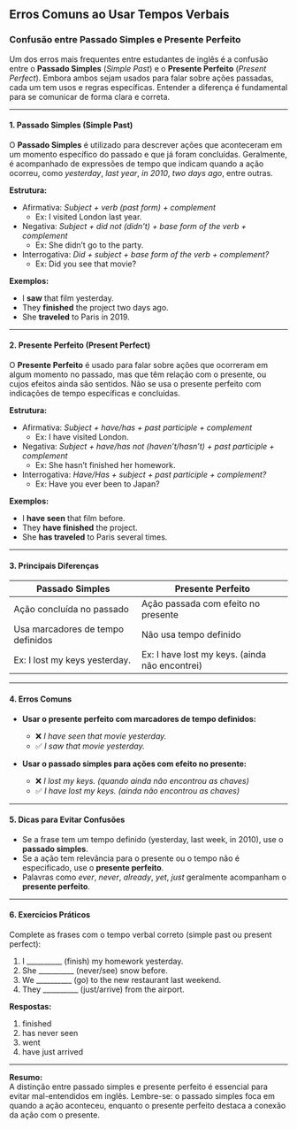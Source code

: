 
## Erros Comuns ao Usar Tempos Verbais

### Confusão entre Passado Simples e Presente Perfeito

Um dos erros mais frequentes entre estudantes de inglês é a confusão entre o **Passado Simples** (*Simple Past*) e o **Presente Perfeito** (*Present Perfect*). Embora ambos sejam usados para falar sobre ações passadas, cada um tem usos e regras específicas. Entender a diferença é fundamental para se comunicar de forma clara e correta.

---

#### 1. **Passado Simples (Simple Past)**

O **Passado Simples** é utilizado para descrever ações que aconteceram em um momento específico do passado e que já foram concluídas. Geralmente, é acompanhado de expressões de tempo que indicam quando a ação ocorreu, como *yesterday*, *last year*, *in 2010*, *two days ago*, entre outras.

**Estrutura:**
- Afirmativa: *Subject + verb (past form) + complement*
  - Ex: I visited London last year.
- Negativa: *Subject + did not (didn't) + base form of the verb + complement*
  - Ex: She didn’t go to the party.
- Interrogativa: *Did + subject + base form of the verb + complement?*
  - Ex: Did you see that movie?

**Exemplos:**
- I **saw** that film yesterday.
- They **finished** the project two days ago.
- She **traveled** to Paris in 2019.

---

#### 2. **Presente Perfeito (Present Perfect)**

O **Presente Perfeito** é usado para falar sobre ações que ocorreram em algum momento no passado, mas que têm relação com o presente, ou cujos efeitos ainda são sentidos. Não se usa o presente perfeito com indicações de tempo específicas e concluídas.

**Estrutura:**
- Afirmativa: *Subject + have/has + past participle + complement*
  - Ex: I have visited London.
- Negativa: *Subject + have/has not (haven’t/hasn’t) + past participle + complement*
  - Ex: She hasn’t finished her homework.
- Interrogativa: *Have/Has + subject + past participle + complement?*
  - Ex: Have you ever been to Japan?

**Exemplos:**
- I **have seen** that film before.
- They **have finished** the project.
- She **has traveled** to Paris several times.

---

#### 3. **Principais Diferenças**

| Passado Simples                | Presente Perfeito                  |
|---------------------------------|------------------------------------|
| Ação concluída no passado       | Ação passada com efeito no presente|
| Usa marcadores de tempo definidos| Não usa tempo definido             |
| Ex: I lost my keys yesterday.   | Ex: I have lost my keys. (ainda não encontrei)|

---

#### 4. **Erros Comuns**

- **Usar o presente perfeito com marcadores de tempo definidos:**
  - ❌ *I have seen that movie yesterday.*
  - ✅ *I saw that movie yesterday.*

- **Usar o passado simples para ações com efeito no presente:**
  - ❌ *I lost my keys. (quando ainda não encontrou as chaves)*
  - ✅ *I have lost my keys. (ainda não encontrou as chaves)*

---

#### 5. **Dicas para Evitar Confusões**

- Se a frase tem um tempo definido (yesterday, last week, in 2010), use o **passado simples**.
- Se a ação tem relevância para o presente ou o tempo não é especificado, use o **presente perfeito**.
- Palavras como *ever*, *never*, *already*, *yet*, *just* geralmente acompanham o **presente perfeito**.

---

#### 6. **Exercícios Práticos**

Complete as frases com o tempo verbal correto (simple past ou present perfect):

1. I __________ (finish) my homework yesterday.
2. She __________ (never/see) snow before.
3. We __________ (go) to the new restaurant last weekend.
4. They __________ (just/arrive) from the airport.

**Respostas:**
1. finished
2. has never seen
3. went
4. have just arrived

---

**Resumo:**  
A distinção entre passado simples e presente perfeito é essencial para evitar mal-entendidos em inglês. Lembre-se: o passado simples foca em quando a ação aconteceu, enquanto o presente perfeito destaca a conexão da ação com o presente.

```
